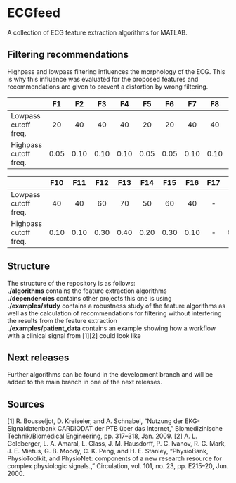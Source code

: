 # ECGfeed
A collection of ECG feature extraction algorithms for MATLAB.

## Filtering recommendations
Highpass and lowpass filtering influences the morphology of the ECG. This is why this influence was evaluated for the proposed features and recommendations are given to prevent a distortion by wrong filtering.

|                       |  F1  |  F2  |  F3  |  F4  |  F5  |  F6  |  F7  |  F8  |  F9  |
|-----------------------|:----:|:----:|:----:|:----:|:----:|:----:|:----:|:----:|:----:|
| Lowpass cutoff freq.  |  20  |  40  |  40  |  40  |  20  |  20  |  40  |  40  |  40  |
| Highpass cutoff freq. | 0.05 | 0.10 | 0.10 | 0.10 | 0.05 | 0.05 | 0.10 | 0.10 | 0.10 |

|                       |  F10 |  F11 |  F12 |  F13 |  F14 |  F15 |  F16 |  F17 |  F18 |
|-----------------------|:----:|:----:|:----:|:----:|:----:|:----:|:----:|:----:|:----:|
| Lowpass cutoff freq.  |  40  |  40  |  60  |  70  |  50  |  60  |  40  |   -  |  50  |
| Highpass cutoff freq. | 0.10 | 0.10 | 0.30 | 0.40 | 0.20 | 0.30 | 0.10 |   -  | 0.20 |

## Structure
The structure of the repository is as follows: <br>
**./algorithms** contains the feature extraction algorithms <br>
**./dependencies** contains other projects this one is using <br>
**./examples/study** contains a robustness study of the feature algorithms as well as the calculation of recommendations for filtering without interfering the results from the feature extraction <br>
**./examples/patient_data** contains an example showing how a workflow with a clinical signal from [1][2] could look like <br>

## Next releases
Further algorithms can be found in the development branch and will be added to the main branch in one of the next releases.


## Sources
[1] R. Bousseljot, D. Kreiseler, and A. Schnabel, “Nutzung der EKG-Signaldatenbank CARDIODAT der PTB über das Internet,” Biomedizinische Technik/Biomedical Engineering, pp. 317–318, Jan. 2009.
[2] A. L. Goldberger, L. A. Amaral, L. Glass, J. M. Hausdorff, P. C. Ivanov, R. G. Mark, J. E. Mietus, G. B. Moody, C. K. Peng, and H. E. Stanley, “PhysioBank, PhysioToolkit, and PhysioNet: components of a new research resource for complex physiologic signals.,” Circulation, vol. 101, no. 23, pp. E215–20, Jun. 2000.
